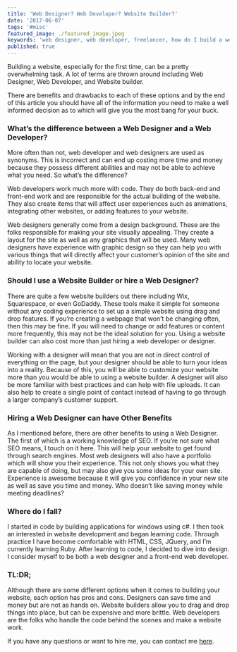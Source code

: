 ```yaml
---
title: 'Web Designer? Web Developer? Website Builder?'
date: '2017-06-07'
tags: '#misc'
featured_image: ./featured_image.jpeg
keywords: 'web designer, web developer, freelancer, how do I build a website'
published: true
---
```


Building a website, especially for the first time, can be a pretty overwhelming task. A lot of terms are thrown around including Web Designer, Web Developer, and Website builder.

There are benefits and drawbacks to each of these options and by the end of this article you should have all of the information you need to make a well informed decision as to which will give you the most bang for your buck.

### What’s the difference between a Web Designer and a Web Developer?

More often than not, web developer and web designers are used as synonyms. This is incorrect and can end up costing more time and money because they possess different abilities and may not be able to achieve what you need. So what’s the difference?

Web developers work much more with code. They do both back-end and front-end work and are responsible for the actual building of the website. They also create items that will affect user experiences such as animations, integrating other websites, or adding features to your website.

Web designers generally come from a design background. These are the folks responsible for making your site visually appealing. They create a layout for the site as well as any graphics that will be used. Many web designers have experience with graphic design so they can help you with various things that will directly affect your customer’s opinion of the site and ability to locate your website.

### Should I use a Website Builder or hire a Web Designer?

There are quite a few website builders out there including Wix, Squarespace, or even GoDaddy. These tools make it simple for someone without any coding experience to set up a simple website using drag and drop features. If you’re creating a webpage that won’t be changing often, then this may be fine. If you will need to change or add features or content more frequently, this may not be the ideal solution for you. Using a website builder can also cost more than just hiring a web developer or designer.

Working with a designer will mean that you are not in direct control of everything on the page, but your designer should be able to turn your ideas into a reality. Because of this, you will be able to customize your website more than you would be able to using a website builder. A designer will also be more familiar with best practices and can help with file uploads. It can also help to create a single point of contact instead of having to go through a larger company’s customer support.

### Hiring a Web Designer can have Other Benefits

As I mentioned before, there are other benefits to using a Web Designer. The first of which is a working knowledge of SEO. If you’re not sure what SEO means, I touch on it here. This will help your website to get found through search engines. Most web designers will also have a portfolio which will show you their experience. This not only shows you what they are capable of doing, but may also give you some ideas for your own site. Experience is awesome because it will give you confidence in your new site as well as save you time and money. Who doesn’t like saving money while meeting deadlines?

### Where do I fall?

I started in code by building applications for windows using c#. I then took an interested in website development and began learning code. Through practice I have become comfortable with HTML, CSS, JQuery, and I’m currently learning Ruby. After learning to code, I decided to dive into design. I consider myself to be both a web designer and a front-end web developer.

### TL:DR;

Although there are some different options when it comes to building your website, each option has pros and cons. Designers can save time and money but are not as hands on. Website builders allow you to drag and drop things into place, but can be expensive and more brittle. Web developers are the folks who handle the code behind the scenes and make a website work.

If you have any questions or want to hire me, you can contact me [here](https://www.iamtimsmith.com/#contact).
